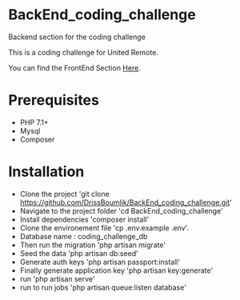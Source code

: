 # BackEnd_coding_challenge
Backend section for the coding challenge

This is a coding challenge for United Remote.

You can find the FrontEnd Section [Here](https://github.com/drissboumlik/FrontEnd_coding_challenge).

# Prerequisites

* PHP 7.1+
* Mysql
* Composer

# Installation

* Clone the project 'git clone https://github.com/DrissBoumlik/BackEnd_coding_challenge.git'
* Navigate to the project folder  'cd BackEnd_coding_challenge'
* Install dependencies 'composer install'
* Clone the environement file 'cp .env.example .env'.
* Database name : coding_challenge_db
* Then run the migration 'php artisan migrate'
* Seed the data 'php artisan db:seed'
* Generate auth keys 'php artisan passport:install'
* Finally generate application key 'php artisan key:generate'
* run 'php artisan serve'
* run to run jobs 'php artisan queue:listen database'
